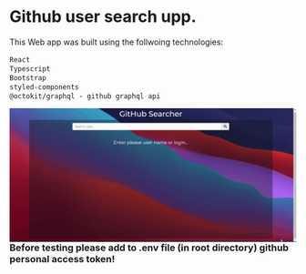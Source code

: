 # Github user search upp.

This Web app was built using the follwoing technologies:

```
React
Typescript
Bootstrap
styled-components
@octokit/graphql - github graphql api
```

<img align="right" alt="GIF" src="./gh-search-app.gif" />

### Before testing please add to .env file (in root directory) github personal access token!
